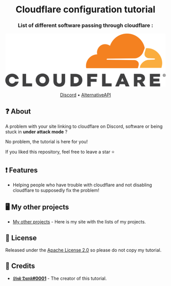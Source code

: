 <h1 align="center">
  <br>
    Cloudflare configuration tutorial 
  <br>
</h1>

<h3 align=center>List of different software passing through cloudflare :</h3>

<p align="center">
  <a href="https://www.cloudflare.com/"><img src="https://raw.githubusercontent.com/Link0Darck/cloudflare/main/Img/cloudflare.png"></a>
</p>

<p align="center">
  <a href="#about">Discord</a>
  •
  <a href="#Features">AlternativeAPI</a>
</p>

## ❓ About

A problem with your site linking to cloudflare on Discord, software or being stuck in **under attack mode** ?

No problem, the tutorial is here for you!

If you liked this repository, feel free to leave a star ⭐

## ❗ Features

 * Helping people who have trouble with cloudflare and not disabling cloudflare to supposedly fix the problem!

## 🖥️ My other projects

 * [My other projects](https://linkdarck.neko-world.ovh/Projets/) - Here is my site with the lists of my projects.

## 📖 License

Released under the [Apache License 2.0](https://github.com/Link0Darck/Inari/blob/main/LICENSE) so please do not copy my tutorial.

## 📜 Credits

* **[𝔏𝔦𝔫𝑘 𝔇𝔞𝔯𝔠𝑘#0001](https://github.com/Link0Darck/)** - The creator of this tutorial.